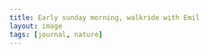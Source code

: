 ```yaml
---
title: Early sunday morning, walkride with Emil
layout: image
tags: [journal, nature]
---
```

<figure>
<img src="/img/journal/IMG_1317X.jpg" alt="">
</figure>

<figure>
<img src="/img/journal/IMG_1319X.jpg" alt="">
</figure>

<figure>
<img src="/img/journal/IMG_1320X.jpg" alt="">
</figure>
